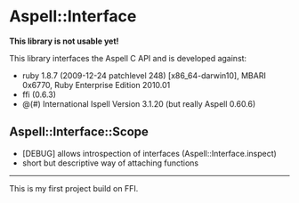 # Aspell::Interface

**This library is not usable yet!**

This library interfaces the Aspell C API and is developed against:

 * ruby 1.8.7 (2009-12-24 patchlevel 248) [x86_64-darwin10], MBARI 0x6770, Ruby Enterprise Edition 2010.01
 * ffi (0.6.3)
 * @(#) International Ispell Version 3.1.20 (but really Aspell 0.60.6)

## Aspell::Interface::Scope

 * [DEBUG] allows introspection of interfaces (Aspell::Interface.inspect)
 * short but descriptive way of attaching functions

----

This is my first project build on FFI.

